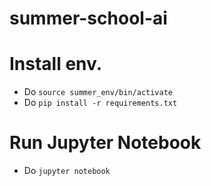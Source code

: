# summer-school-ai

# Install env.

- Do `source summer_env/bin/activate`
- Do `pip install -r requirements.txt`

# Run Jupyter Notebook
- Do `jupyter notebook`
